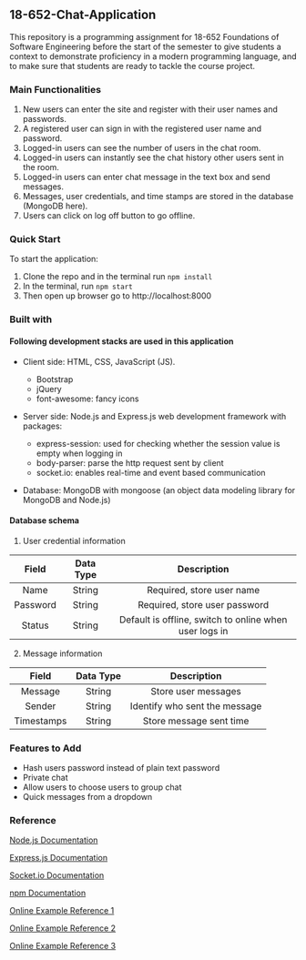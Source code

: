 ## 18-652-Chat-Application

This repository is a programming assignment for 18-652 Foundations of Software Engineering before the start of the semester to give students a context to demonstrate proficiency in a modern programming language, and to make sure that students are ready to tackle the course project. 

### Main Functionalities

1. New users can enter the site and register with their user names and passwords.
2. A registered user can sign in with the registered user name and password.
3. Logged-in users can see the number of users in the chat room.
4. Logged-in users can instantly see the chat history other users sent in the room.
5. Logged-in users can enter chat message in the text box and send messages.
6. Messages, user credentials, and time stamps are stored in the database (MongoDB here).
7. Users can click on log off button to go offline.

### Quick Start

To start the application:

1. Clone the repo and in the terminal run ```npm install```
2. In the terminal, run ```npm start```
3. Then open up browser go to http://localhost:8000

### Built with

#### Following development stacks are used in this application

- Client side: HTML, CSS, JavaScript (JS).

  - Bootstrap
  - jQuery
  - font-awesome: fancy icons

- Server side: Node.js and Express.js web development framework with packages:

  - express-session: used for checking whether the session value is empty when logging in
  - body-parser: parse the http request sent by client
  - socket.io: enables real-time and event based communication

* Database: MongoDB with mongoose (an object data modeling library for MongoDB and Node.js)

#### Database schema
1. User credential information

| Field         | Data Type     | Description  |
| :-----------: |:-------------:| :--------------:|
| Name          | String        | Required, store user name |
| Password      | String        | Required, store user password |
| Status        | String        | Default is offline, switch to online when user logs in |

2. Message information

| Field         | Data Type     | Description |
| :-----------: |:-------------:| :--------------:|
| Message       | String        | Store user messages |
| Sender        | String        | Identify who sent the message|
| Timestamps    | String        | Store message sent time |

### Features to Add
- Hash users password instead of plain text password
- Private chat
- Allow users to choose users to group chat
- Quick messages from a dropdown


### Reference

[Node.js Documentation](https://nodejs.org/en/)

[Express.js Documentation](https://expressjs.com/)

[Socket.io Documentation](https://socket.io/)

[npm Documentation](https://www.npmjs.com/)

[Online Example Reference 1](https://github.com/bradtraversy/chatcord)

[Online Example Reference 2](https://www.freecodecamp.org/news/simple-chat-application-in-node-js-using-express-mongoose-and-socket-io-ee62d94f5804/)

[Online Example Reference 3](https://dev.to/rexeze/how-to-build-a-real-time-chat-app-with-nodejs-socketio-and-mongodb-2kho)





